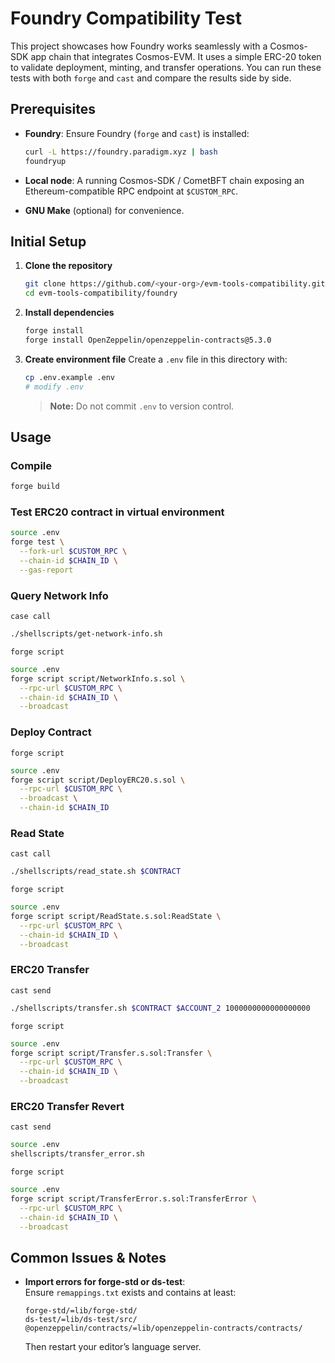 # Foundry Compatibility Test

This project showcases how Foundry works seamlessly with a Cosmos-SDK app chain that integrates Cosmos-EVM.
It uses a simple ERC-20 token to validate deployment, minting, and transfer operations.
You can run these tests with both `forge` and `cast` and compare the results side by side.

## Prerequisites

- **Foundry**: Ensure Foundry (`forge` and `cast`) is installed:

  ```bash
  curl -L https://foundry.paradigm.xyz | bash
  foundryup
  ```

- **Local node**: A running Cosmos-SDK / CometBFT chain exposing an Ethereum-compatible RPC endpoint at `$CUSTOM_RPC`.
- **GNU Make** (optional) for convenience.

## Initial Setup

1. **Clone the repository**

   ```bash
   git clone https://github.com/<your-org>/evm-tools-compatibility.git
   cd evm-tools-compatibility/foundry
   ```

2. **Install dependencies**

   ```bash
   forge install
   forge install OpenZeppelin/openzeppelin-contracts@5.3.0
   ```

3. **Create environment file**
   Create a `.env` file in this directory with:

   ```bash
   cp .env.example .env
   # modify .env
   ```

   > **Note:** Do not commit `.env` to version control.

## Usage

### Compile

```bash
forge build
```

### Test ERC20 contract in virtual environment

```bash
source .env
forge test \
  --fork-url $CUSTOM_RPC \
  --chain-id $CHAIN_ID \
  --gas-report
```

### Query Network Info

`case call`

```bash
./shellscripts/get-network-info.sh
```

`forge script`

```bash
source .env                                
forge script script/NetworkInfo.s.sol \
  --rpc-url $CUSTOM_RPC \
  --chain-id $CHAIN_ID \
  --broadcast
```

### Deploy Contract

`forge script`

```bash
source .env
forge script script/DeployERC20.s.sol \
  --rpc-url $CUSTOM_RPC \
  --broadcast \
  --chain-id $CHAIN_ID
```

### Read State

`cast call`

```bash
./shellscripts/read_state.sh $CONTRACT
```

`forge script`

```bash
source .env
forge script script/ReadState.s.sol:ReadState \
  --rpc-url $CUSTOM_RPC \
  --chain-id $CHAIN_ID \
  --broadcast
```

### ERC20 Transfer

`cast send`

```bash
./shellscripts/transfer.sh $CONTRACT $ACCOUNT_2 1000000000000000000
```

`forge script`

```bash
source .env
forge script script/Transfer.s.sol:Transfer \
  --rpc-url $CUSTOM_RPC \
  --chain-id $CHAIN_ID \
  --broadcast
```

### ERC20 Transfer Revert

`cast send`

```bash
source .env
shellscripts/transfer_error.sh
```

`forge script`

```bash
source .env
forge script script/TransferError.s.sol:TransferError \
  --rpc-url $CUSTOM_RPC \
  --chain-id $CHAIN_ID \
  --broadcast
```

## Common Issues & Notes

- **Import errors for forge-std or ds-test**:  
  Ensure `remappings.txt` exists and contains at least:

  ```text
  forge-std/=lib/forge-std/
  ds-test/=lib/ds-test/src/
  @openzeppelin/contracts/=lib/openzeppelin-contracts/contracts/
  ```

  Then restart your editor’s language server.
